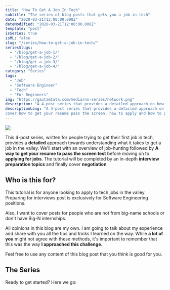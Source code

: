 ```yaml
---
title: "How To Get A Job In Tech"
subtitle: "The series of blog posts that gets you a job in tech"
date: "2020-03-21T12:00:00.000Z"
dateModified: "2020-03-21T12:00:00.000Z"
template: "post"
isSeries: true
isML: false
slug: "/series/how-to-get-a-job-in-tech/"
seriesSlugs:
  - "/blog/get-a-job-1/"
  - "/blog/get-a-job-2/"
  - "/blog/get-a-job-3/"
  - "/blog/get-a-job-4/"
category: "Series"
tags:
  - "Job"
  - "Software Engineer"
  - "Tech"
  - "For Beginners"
img: "https://gautamtata.com/media/nn-series/network.png"
description: "A 4-post series that provides a detailed approach on how to get a tech-job in the valley."
descriptionLong: "A 4-post series that provides a detailed approach on how to get a tech-job in the valley. We will
cover how to get your resume pass the screen, how to apply and how to prepare and how to negotiate your offers."
---
```


![](../posts/media-link/tech.png)


This 4-post series, written for people trying to get their first job in tech, provides a **detailed** approach towards understanding what it takes to get a job in the valley. We'll start with an overview of job-hunting followed by **A way to get your resume to pass the screen test** before moving on to **applying for jobs**. The tutorial will be completed by an in-depth **interview preparation topics** and finally cover **negotiation**

## Who is this for?
This tutorial is for anyone looking to apply to tech jobs in the valley. Preparing for interviews post is exclusively for Software Engineering positions.

Also, I want to cover posts for people who are not from big-name schools or don't have Big-N internships.

All opinions in this blog are my own. I am going to talk about my experience and share with you all the tips and tricks I learned on the way. While **a lot of you** might not agree with these methods, it's important to remember that this was the way **I approached this challenge.**

Feel free to use any content of this blog post that you think is good for you.

## The Series

Ready to get started? Here we go: